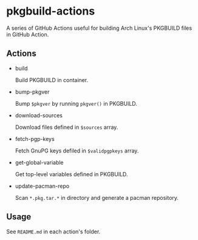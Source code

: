 # pkgbuild-actions

A series of GitHub Actions useful for building Arch Linux's PKGBUILD files in GitHub Action.

## Actions

- build

    Build PKGBUILD in container.

- bump-pkgver

    Bump `$pkgver` by running `pkgver()` in PKGBUILD.

- download-sources

    Download files defined in `$sources` array.

- fetch-pgp-keys

    Fetch GnuPG keys defiled in `$validpgpkeys` array.

- get-global-variable

    Get top-level variables defined in PKGBUILD.

- update-pacman-repo

    Scan `*.pkg.tar.*` in directory and generate a pacman repository.

## Usage

See `README.md` in each action's folder.
